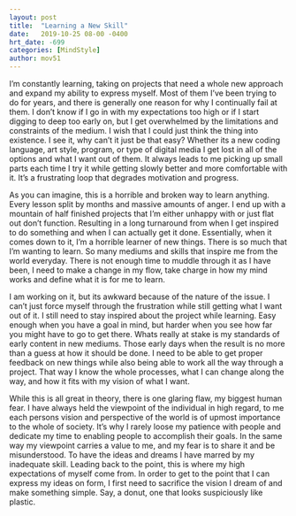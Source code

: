 ```yaml
---
layout: post
title:  "Learning a New Skill"
date:   2019-10-25 08-00 -0400
hrt_date: -699
categories: [MindStyle]
author: mov51
---
```

I’m constantly learning, taking on projects that need a whole new approach and expand my ability to express myself. Most of them I’ve been trying to do for years, and there is generally one reason for why I continually fail at them. I don’t know if I go in with my expectations too high or if I start digging to deep too early on, but I get overwhelmed by the limitations and constraints of the medium. I wish that I could just think the thing into existence. I see it, why can’t it just be that easy? Whether its a new coding language, art style, program, or type of digital media I get lost in all of the options and what I want out of them. It always leads to me picking up small parts each time I try it while getting slowly better and more comfortable with it. It’s a frustrating loop that degrades motivation and progress.

As you can imagine, this is a horrible and broken way to learn anything. Every lesson split by months and massive amounts of anger. I end up with a mountain of half finished projects that I’m either unhappy with or just flat out don’t function. Resulting in a long turnaround from when I get inspired to do something and when I can actually get it done. Essentially, when it comes down to it, I’m a horrible learner of new things. There is so much that I’m wanting to learn. So many mediums and skills that inspire me from the world everyday. There is not enough time to muddle through it as I have been, I need to make a change in my flow, take charge in how my mind works and define what it is for me to learn.

I am working on it, but its awkward because of the nature of the issue. I can’t just force myself through the frustration while still getting what I want out of it. I still need to stay inspired about the project while learning. Easy enough when you have a goal in mind, but harder when you see how far you might have to go to get there. Whats really at stake is my standards of early content in new mediums. Those early days when the result is no more than a guess at how it should be done. I need to be able to get proper feedback on new things while also being able to work all the way through a project. That way I know the whole processes, what I can change along the way, and how it fits with my vision of what I want.

While this is all great in theory, there is one glaring flaw, my biggest human fear. I have always held the viewpoint of the individual in high regard, to me each persons vision and perspective of the world is of upmost importance to the whole of society. It’s why I rarely loose my patience with people and dedicate my time to enabling people to accomplish their goals. In the same way my viewpoint carries a value to me, and my fear is to share it and be misunderstood. To have the ideas and dreams I have marred by my inadequate skill. Leading back to the point, this is where my high expectations of myself come from. In order to get to the point that I can express my ideas on form, I first need to sacrifice the vision I dream of and make something simple. Say, a donut, one that looks suspiciously like plastic.

